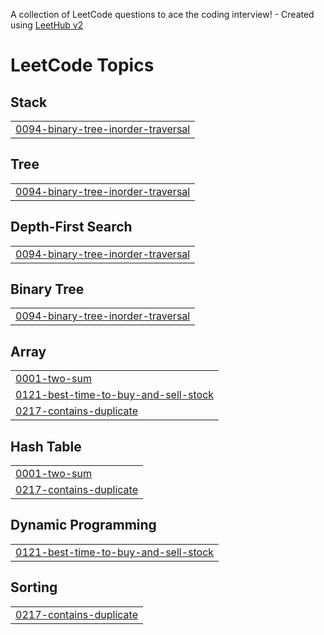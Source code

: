 A collection of LeetCode questions to ace the coding interview! - Created using [LeetHub v2](https://github.com/arunbhardwaj/LeetHub-2.0)
<!---LeetCode Topics Start-->
# LeetCode Topics
## Stack
|  |
| ------- |
| [0094-binary-tree-inorder-traversal](https://github.com/changmin0216/leetcode/tree/master/0094-binary-tree-inorder-traversal) |
## Tree
|  |
| ------- |
| [0094-binary-tree-inorder-traversal](https://github.com/changmin0216/leetcode/tree/master/0094-binary-tree-inorder-traversal) |
## Depth-First Search
|  |
| ------- |
| [0094-binary-tree-inorder-traversal](https://github.com/changmin0216/leetcode/tree/master/0094-binary-tree-inorder-traversal) |
## Binary Tree
|  |
| ------- |
| [0094-binary-tree-inorder-traversal](https://github.com/changmin0216/leetcode/tree/master/0094-binary-tree-inorder-traversal) |
## Array
|  |
| ------- |
| [0001-two-sum](https://github.com/changmin0216/leetcode/tree/master/0001-two-sum) |
| [0121-best-time-to-buy-and-sell-stock](https://github.com/changmin0216/leetcode/tree/master/0121-best-time-to-buy-and-sell-stock) |
| [0217-contains-duplicate](https://github.com/changmin0216/leetcode/tree/master/0217-contains-duplicate) |
## Hash Table
|  |
| ------- |
| [0001-two-sum](https://github.com/changmin0216/leetcode/tree/master/0001-two-sum) |
| [0217-contains-duplicate](https://github.com/changmin0216/leetcode/tree/master/0217-contains-duplicate) |
## Dynamic Programming
|  |
| ------- |
| [0121-best-time-to-buy-and-sell-stock](https://github.com/changmin0216/leetcode/tree/master/0121-best-time-to-buy-and-sell-stock) |
## Sorting
|  |
| ------- |
| [0217-contains-duplicate](https://github.com/changmin0216/leetcode/tree/master/0217-contains-duplicate) |
<!---LeetCode Topics End-->